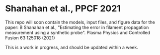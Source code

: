 # Shanahan et al., PPCF 2021

This repo will soon contain the models, input files, and figure data for the paper: B Shanahan et al., "Estimating the error in filament propagation measurement using a synthetic probe". Plasma Physics and Controlled Fusion 63 125018 (2021)

This is a work in progress, and should be updated within a week.
